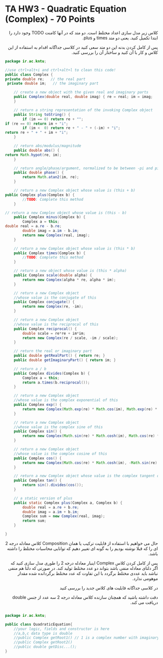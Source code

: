 # TA HW3 - Quadratic Equation (Complex) - 70 Points

<div dir="rtl" align="right">
  
کلاس زیر مدل سازی اعداد مختلط است. دو متد که در آنها کامنت TODO وجود دارد را ابتدا تکمیل کنید. یعنی دو متد times و plus.

پس از کامل کردن بدنه این دو متد سعی کنید در کلاسی جداگانه اقدام به استفاده از این کلاس و کار با آن کنید و ساختار آن را بررسی کنید.


</div>



```java
package ir.ac.kntu;

//use ctrl+alt+i and ctrl+alt+l to clean this code!
public class Complex {
private double re;   // the real part
 private double im;   // the imaginary part

    // create a new object with the given real and imaginary parts
    public Complex(double real, double imag) { re = real; im = imag;
    }

    // return a string representation of the invoking Complex object
    public String toString() {
        if (im == 0) return re + "";
if (re == 0) return im + "i";
        if (im <  0) return re + " - " + (-im) + "i";
return re + " + " + im + "i";
    }

    // return abs/modulus/magnitude
    public double abs() {
return Math.hypot(re, im);
    }

    // return angle/phase/argument, normalized to be between -pi and pi
    public double phase() {
        return Math.atan2(im, re);
    }

    // return a new Complex object whose value is (this + b)
public Complex plus(Complex b) {
        //TODO: Complete this method
    }

// return a new Complex object whose value is (this - b)
    public Complex minus(Complex b) {
        Complex a = this;
double real = a.re - b.re;
        double imag = a.im - b.im;
        return new Complex(real, imag);
    }

    // return a new Complex object whose value is (this * b)
    public Complex times(Complex b) {
        //TODO: Complete this method
    }

    // return a new object whose value is (this * alpha)
    public Complex scale(double alpha) {
        return new Complex(alpha * re, alpha * im);
    }

    // return a new Complex object 
    //whose value is the conjugate of this
    public Complex conjugate() {
        return new Complex(re, -im);
    }

    // return a new Complex object 
    //whose value is the reciprocal of this
    public Complex reciprocal() {
        double scale = re*re + im*im;
        return new Complex(re / scale, -im / scale);
    }

    // return the real or imaginary part
    public double getRealPart() { return re; }
    public double getImaginaryPart() { return im; }

    // return a / b
    public Complex divides(Complex b) {
        Complex a = this;
        return a.times(b.reciprocal());
    }

    // return a new Complex object 
    //whose value is the complex exponential of this
    public Complex exp() {
        return new Complex(Math.exp(re) * Math.cos(im), Math.exp(re) * Math.sin(im));
    }

    // return a new Complex object 
    //whose value is the complex sine of this
    public Complex sin() {
        return new Complex(Math.sin(re) * Math.cosh(im), Math.cos(re) * Math.sinh(im));
    }

    // return a new Complex object 
    //whose value is the complex cosine of this
    public Complex cos() {
        return new Complex(Math.cos(re) * Math.cosh(im), -Math.sin(re) * Math.sinh(im));
    }

    // return a new Complex object whose value is the complex tangent of this
    public Complex tan() {
        return sin().divides(cos());
    }

    // a static version of plus
    public static Complex plus(Complex a, Complex b) {
        double real = a.re + b.re;
        double imag = a.im + b.im;
        Complex sum = new Complex(real, imag);
        return sum;
    }

}
```

<div dir="rtl" align="right">

حال می خواهیم با استفاده از قابلیت ترکیب یا همان Composition کلاس معادله درجه 2 ای را که قبلا نوشته بودیم را به گونه ای تغییر دهیم که توانایی محاسبات مختلط را داشته باشد.

پس از کامل کردن کلاس Complex اینبار معادله درجه 2 را طوری مدل سازی کنید که اگر دلتای معادله منفی باشد بتواند دو عدد مختلط تولید کند. در صورتی که دلتا هم منفی نباشد باید عددی مختلط برگردد با این تفاوت که عدد مختلط برگردانده شده مقدار موهومی ندارد.

در کلاسی جداگانه قابلیت های کلاس جدید را بررسی کنید
  
</div>

<div dir="rtl" align="right">
دقت داشته باشید که همچنان سازنده کلاس معادله درجه 2 سه عدد از جنس double دریافت می کند.  
  
</div>

```java

package ir.ac.kntu;

public class QuadraticEquation{
    //your logic, fields and constructor is here
    //a,b,c data type is double
    //public Complex getRoot1() // 1 is a complex number with imaginary part zero.
    //public Complex getRoot2()
    //public double getDisc...();
}
```
